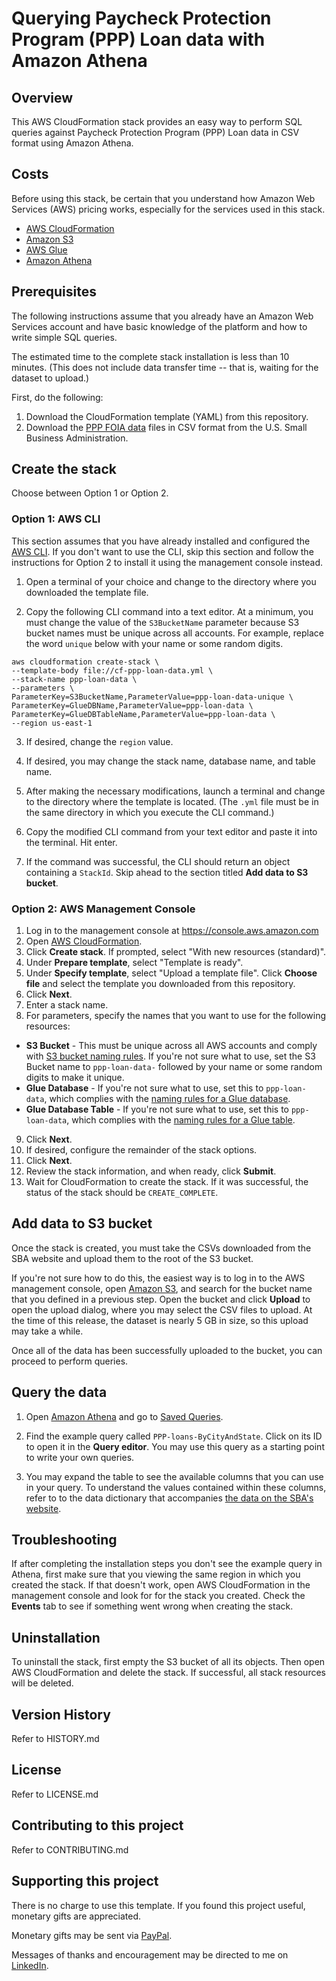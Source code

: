 # Querying Paycheck Protection Program (PPP) Loan data with Amazon Athena

## Overview

This AWS CloudFormation stack provides an easy way to perform SQL queries against Paycheck Protection Program (PPP) Loan data in CSV format using Amazon Athena. 

## Costs

Before using this stack, be certain that you understand how Amazon Web Services (AWS) pricing works, especially for the services used in this stack. 

- [AWS CloudFormation](https://aws.amazon.com/cloudformation/faqs/)
- [Amazon S3](https://aws.amazon.com/s3/pricing/)
- [AWS Glue](https://aws.amazon.com/glue/pricing/)
- [Amazon Athena](https://aws.amazon.com/athena/pricing/)

## Prerequisites

The following instructions assume that you already have an Amazon Web Services account and have basic knowledge of the platform and how to write simple SQL queries. 

The estimated time to the complete stack installation is less than 10 minutes. (This does not include data transfer time -- that is, waiting for the dataset to upload.)

First, do the following:

1. Download the CloudFormation template (YAML) from this repository. 
2. Download the [PPP FOIA data](https://data.sba.gov/dataset/ppp-foia) files in CSV format from the U.S. Small Business Administration. 

## Create the stack

Choose between Option 1 or Option 2. 

### Option 1: AWS CLI

This section assumes that you have already installed and configured the [AWS CLI](https://aws.amazon.com/cli/). If you don't want to use the CLI, skip this section and follow the instructions for Option 2 to install it using the management console instead. 

1. Open a terminal of your choice and change to the directory where you downloaded the template file. 

2. Copy the following CLI command into a text editor. At a minimum, you must change the value of the `S3BucketName` parameter because S3 bucket names must be unique across all accounts. For example, replace the word `unique` below with your name or some random digits. 

```
aws cloudformation create-stack \
--template-body file://cf-ppp-loan-data.yml \
--stack-name ppp-loan-data \
--parameters \
ParameterKey=S3BucketName,ParameterValue=ppp-loan-data-unique \
ParameterKey=GlueDBName,ParameterValue=ppp-loan-data \
ParameterKey=GlueDBTableName,ParameterValue=ppp-loan-data \
--region us-east-1
```

3. If desired, change the `region` value. 

4. If desired, you may change the stack name, database name, and table name. 

5. After making the necessary modifications, launch a terminal and change to the directory where the template is located. (The `.yml` file must be in the same directory in which you execute the CLI command.)

6. Copy the modified CLI command from your text editor and paste it into the terminal. Hit enter. 

7. If the command was successful, the CLI should return an object containing a `StackId`. Skip ahead to the section titled **Add data to S3 bucket**. 

### Option 2: AWS Management Console

1. Log in to the management console at https://console.aws.amazon.com
2. Open [AWS CloudFormation](https://console.aws.amazon.com/cloudformation/home).
3. Click **Create stack**. If prompted, select "With new resources (standard)".
4. Under **Prepare template**, select "Template is ready".
5. Under **Specify template**, select "Upload a template file". Click **Choose file** and select the template you downloaded from this repository. 
6. Click **Next**.
7. Enter a stack name.
8. For parameters, specify the names that you want to use for the following resources: 

- **S3 Bucket** - This must be unique across all AWS accounts and comply with [S3 bucket naming rules](https://docs.aws.amazon.com/AmazonS3/latest/userguide/bucketnamingrules.html). If you're not sure what to use, set the S3 Bucket name to `ppp-loan-data-` followed by your name or some random digits to make it unique. 
- **Glue Database** - If you're not sure what to use, set this to `ppp-loan-data`, which complies with the [naming rules for a Glue database](https://docs.aws.amazon.com/athena/latest/ug/tables-databases-columns-names.html). 
- **Glue Database Table** - If you're not sure what to use, set this to `ppp-loan-data`, which complies with the [naming rules for a Glue table](https://docs.aws.amazon.com/athena/latest/ug/tables-databases-columns-names.html). 

9. Click **Next**.
10. If desired, configure the remainder of the stack options. 
11. Click **Next**.
12. Review the stack information, and when ready, click **Submit**.
13. Wait for CloudFormation to create the stack. If it was successful, the status of the stack should be `CREATE_COMPLETE`. 

## Add data to S3 bucket

Once the stack is created, you must take the CSVs downloaded from the SBA website and upload them to the root of the S3 bucket. 

If you're not sure how to do this, the easiest way is to log in to the AWS management console, open [Amazon S3](https://console.aws.amazon.com/s3), and search for the bucket name that you defined in a previous step. Open the bucket and click **Upload** to open the upload dialog, where you may select the CSV files to upload. At the time of this release, the dataset is nearly 5 GB in size, so this upload may take a while. 

Once all of the data has been successfully uploaded to the bucket, you can proceed to perform queries. 

## Query the data

1. Open [Amazon Athena](https://console.aws.amazon.com/athena/home) and go to [Saved Queries](https://console.aws.amazon.com/athena/home#/query-editor/saved-queries).

2. Find the example query called `PPP-loans-ByCityAndState`. Click on its ID to open it in the **Query editor**. You may use this query as a starting point to write your own queries. 

3. You may expand the table to see the available columns that you can use in your query. To understand the values contained within these columns, refer to to the data dictionary that accompanies [the data on the SBA's website](https://data.sba.gov/dataset/ppp-foia).

## Troubleshooting

If after completing the installation steps you don't see the example query in Athena, first make sure that you viewing the same region in which you created the stack. If that doesn't work, open AWS CloudFormation in the management console and look for for the stack you created. Check the **Events** tab to see if something went wrong when creating the stack. 

## Uninstallation

To uninstall the stack, first empty the S3 bucket of all its objects. Then open AWS CloudFormation and delete the stack. If successful, all stack resources will be deleted. 

## Version History

Refer to HISTORY.md

## License

Refer to LICENSE.md

## Contributing to this project

Refer to CONTRIBUTING.md

## Supporting this project

There is no charge to use this template. If you found this project useful, monetary gifts are appreciated. 

Monetary gifts may be sent via [PayPal](https://paypal.me/mattschonert). 

Messages of thanks and encouragement may be directed to me on [LinkedIn](https://www.linkedin.com/in/mattschonert/). 
